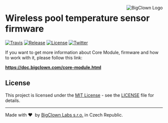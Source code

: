 <a href="https://www.bigclown.com"><img src="https://s3.eu-central-1.amazonaws.com/bigclown/gh-readme-logo.png" alt="BigClown Logo" align="right"></a>

# Wireless pool temperature sensor firmware

[![Travis](https://img.shields.io/travis/bigclownlabs/bc-core-module/master.svg)](https://travis-ci.org/bigclownlabs/bcf-scissor-lift-node)
[![Release](https://img.shields.io/github/release/bigclownlabs/bc-core-module.svg)](https://github.com/bigclownlabs/bcf-scissor-lift-node/releases)
[![License](https://img.shields.io/github/license/bigclownlabs/bc-core-module.svg)](https://github.com/bigclownlabs/bcf-scissor-lift-node/blob/master/LICENSE)
[![Twitter](https://img.shields.io/twitter/follow/BigClownLabs.svg?style=social&label=Follow)](https://twitter.com/BigClownLabs)

If you want to get more information about Core Module, firmware and how to work with it, please follow this link:

**https://doc.bigclown.com/core-module.html**

## License

This project is licensed under the [MIT License](https://opensource.org/licenses/MIT/) - see the [LICENSE](LICENSE) file for details.

---

Made with &#x2764;&nbsp; by [BigClown Labs s.r.o.](https://www.bigclown.com) in Czech Republic.
